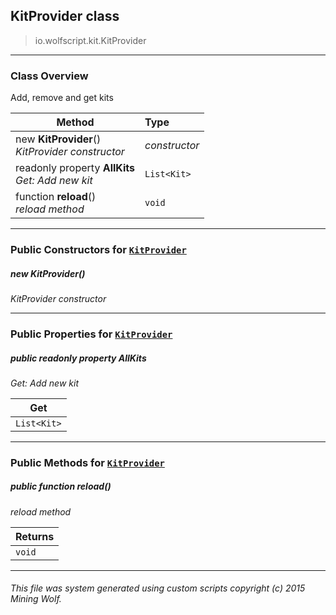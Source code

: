 ## KitProvider __class__

>io.wolfscript.kit.KitProvider

---

### Class Overview

Add, remove and get kits

Method | Type   
--- | :--- 
new __KitProvider__() <br> _KitProvider constructor_ | _constructor_
 readonly property __AllKits__ <br> _Get: Add new kit_ | `List<Kit>`
 function __reload__() <br> _reload method_ | `void`



---

### Public Constructors for [`KitProvider`](KitProvider.md)

##### <a id='kitprovider'></a>new __KitProvider__() 

_KitProvider constructor_


---

### Public Properties for [`KitProvider`](KitProvider.md)

##### <a id='allkits'></a>public  readonly property __AllKits__

_Get: Add new kit_

Get | 
--- | 
`List<Kit>` |



---

### Public Methods for [`KitProvider`](KitProvider.md)

##### <a id='reload'></a>public  function __reload__()

_reload method_

Returns | 
--- | 
`void` |


---


###### This file was system generated using custom scripts copyright (c) 2015 Mining Wolf.
	

